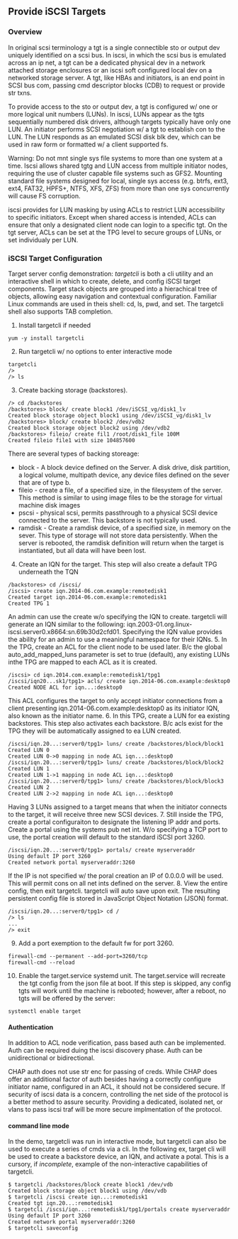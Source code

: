 ## Provide iSCSI Targets

### Overview
In original scsi terminology a tgt is a single connectible sto or output dev uniquely identified on a scsi bus. In iscsi, in which the scsi bus is emulated across an ip net, a tgt can be a dedicated physical dev in a network attached storage enclosures or an iscsi soft configured local dev on a networked storage server. A tgt, like HBAs and initiators, is an end point in SCSI bus com, passing cmd descriptor blocks (CDB) to request or provide str txns. 

To provide access to the sto or output dev, a tgt is configured w/ one or more logical unit numbers (LUNs). In iscsi, LUNs appear as the tgts sequentially numbered disk drivers, although targets typically have only one LUN. An initiator performs SCSI negotiation w/ a tgt to establish con to the LUN. The LUN responds as an emulated SCSI disk blk dev, which can be used in raw form or formatted w/ a client supported fs.

Warning: Do not mnt single sys file systems to more than one system at a time. Iscsi allows shared tgtg and LUN access from multiple initiator nodes, requiring the use of cluster capable file systems such as GFS2. Mounting standard file systems designed for local, single sys access (e.g. btrfs, ext3, ext4, FAT32, HPFS+, NTFS, XFS, ZFS) from more than one sys concurrently will cause FS corruption.

iscsi provides for LUN masking by using ACLs to restrict LUN accessibility to specific initiators. Except when shared access is intended, ACLs can ensure that only a designated client node can login to a specific tgt. On the tgt server, ACLs can be set at the TPG level to secure groups of LUNs, or set individualy per LUN. 

### iSCSI Target Configuration
Target server config demonstration:
*targetcli* is both a cli utility and an interactive shell in which to create, delete, and config iSCSI target components. Target stack objects are grouped into a hierachical tree of objects, allowing easy navigation and contextual configuration. Familiar Linux commands are used in theis shell: cd, ls, pwd, and set. The targetcli shell also supports TAB completion.

1. Install targetcli if needed
```
yum -y install targetcli
```
2. Run targetcli w/ no options to enter interactive mode
```
targetcli
/>
/> ls
```
3. Create backing storage (backstores). 
```
/> cd /backstores
/backstores> block/ create block1 /dev/iSCSI_vg/disk1_lv
Created block storage object block1 using /dev/iSCSI_vg/disk1_lv
/backstores> block/ create block2 /dev/vdb2
Created block storage object block2 using /dev/vdb2
/backstores> fileio/ create fil1 /root/disk1_file 100M
Created fileio file1 with size 104857600
```
There are several types of backing storeage:
- block - A block device defined on the Server. A disk drive, disk partition, a logical volume, multipath device, any device files defined on the sever that are of type b.
- fileio - create a file, of a specified size, in the filesystem of the server. This method is similar to using image files to be the storage for virtual machine disk images
- pscsi - physical scsi, permits passthrough to a physical SCSI device connected to the server. This backstore is not typically used.
- ramdisk - Create a ramdisk device, of a specified size, in memory on the sever. This type of storage will not store data persistently. When the server is rebooted, the ramdisk definition will return when the target is instantiated, but all data will have been lost.
4. Create an IQN for the target. This step will also create a default TPG underneath the TQN
```
/backstores> cd /iscsi/
/iscsi> create iqn.2014-06.com.example:remotedisk1
Created target iqn.2014-06.com.example:remotedisk1
Created TPG 1
```
An admin can use the create w/o specifying the IQN to create. targetcli will generate an IQN similar to the following: iqn.2003-01.org.linux-iscsi.server0.x8664:sn.69b30d2cfd01. Specifying the IQN value provides the ability for an admin to use a meaningful namespace for their IQNs.
5. In the TPG, create an ACL for the client node to be used later. B/c the global auto_add_mapped_luns parameter is set to true (default), any existing LUNs inthe TPG are mapped to each ACL as it is created.
```
/iscsi> cd iqn.2014.com.example:remotedisk1/tpg1
/iscsi/iqn20...sk1/tpg1> acls/ create iqn.2014-06.com.example:desktop0
Created NODE ACL for iqn...:desktop0
```
This ACL configures the target to only accept initiator connections from a client presenting iqn.2014-06.com.example:desktop0 as its initiator IQN, also known as the initiator name.
6. In this TPG, create a LUN for ea existing backstores. This step also activates each backstore. B/c acls exist for the TPG they will be automatically assigned to ea LUN created.
```
/iscsi/iqn.20...:server0/tpg1> luns/ create /backstores/block/block1
Created LUN 0
Created LUN 0->0 mapping in node ACL iqn...:desktop0
/iscsi/iqn.20...:server0/tpg1> luns/ create /backstores/block/block2
Created LUN 1
Created LUN 1->1 mapping in node ACL iqn...:desktop0
/iscsi/iqn.20...:server0/tpg1> luns/ create /backstores/block/block3
Created LUN 2
Created LUN 2->2 mapping in node ACL iqn...:desktop0
```
Having 3 LUNs assigned to a target means that when the initiator connects to the target, it will receive three new SCSI devices.
7. Still inside the TPG, create a portal configuraiton to designate the listening IP addr and ports. Create a portal using the systems pub net int. W/o specifying a TCP port to use, the portal creation will default to the standard iSCSI port 3260.
```
/iscsi/iqn.20...:server0/tpg1> portals/ create myserveraddr
Using default IP port 3260
Created network portal myserveraddr:3260
```
If the IP is not specified w/ the poral creation an IP of 0.0.0.0 will be used. This will permit cons on all net ints defined on the server.
8. View the entire config, then exit targetcli. targetcli will auto save upon exit. The resulting persistent config file is stored in JavaScript Object Notation (JSON) format.
```
/iscsi/iqn.20...:server0/tpg1> cd /
/> ls
...
/> exit
```
9. Add a port exemption to the default fw for port 3260.
```
firewall-cmd --permanent --add-port=3260/tcp
firewall-cmd --reload
```
10. Enable the target.service systemd unit. The target.service will recreate the tgt config from the json file at boot. If this step is skipped, any config tgts will work until the machine is rebooted; however, after a reboot, no tgts will be offered by the server:
```
systemctl enable target
```


#### Authentication
In addition to ACL node verification, pass based auth can be implemented. Auth can be required duing the iscsi discovery phase. Auth can be unidirectional or bidirectional.

CHAP auth does not use str enc for passing of creds. While CHAP does offer an additional factor of auth besides having a correctly configure initiator name, configured in an ACL, it should not be considered secure. If security of iscsi data is a concern, controlling the net side of the protocol is a better method to assure security. Providing a dedicated, isolated net, or vlans to pass iscsi traf will be more secure implmentation of the protocol.

#### command line mode
In the demo, targetcli was run in interactive mode, but targetcli can also be used to execute a series of cmds via a cli. In the following ex, target cli will be used to create a backstore device, an IQN, and activate a potal. This is a cursory, if *incomplete*, example of the non-interactive capabilities of targetcli.
```
$ targetcli /backstores/block create block1 /dev/vdb
Created block storage object block1 using /dev/vdb
$ targetcli /iscsi create iqn...:remotedisk1
Created tgt iqn.20...:remotedisk1
$ targetcli /iscsi/iqn...:remotedisk1/tpg1/portals create myserveraddr
Using default IP port 3260
Created network portal myserveraddr:3260
$ targetcli saveconfig
```



